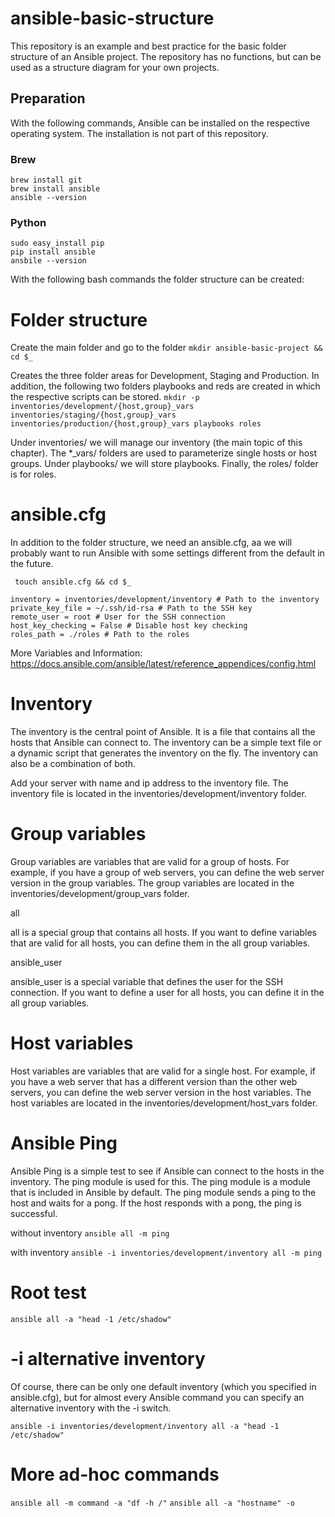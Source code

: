 # ansible-basic-structure

This repository is an example and best practice for the basic folder structure of an Ansible project. The repository has no functions, but can be used as a structure diagram for your own projects.

## Preparation

With the following commands, Ansible can be installed on the respective operating system. The installation is not part of this repository.

### Brew
```
brew install git
brew install ansible
ansible --version
```

### Python 
```
sudo easy_install pip
pip install ansible
ansbile --version
```

With the following bash commands the folder structure can be created:

# Folder structure

Create the main folder and go to the folder
```mkdir ansible-basic-project && cd $_ ```

Creates the three folder areas for Development, Staging and Production. In addition, the following two folders playbooks and reds are created in which the respective scripts can be stored.
```mkdir -p inventories/development/{host,group}_vars inventories/staging/{host,group}_vars inventories/production/{host,group}_vars playbooks roles```

Under inventories/ we will manage our inventory (the main topic of this chapter). The *_vars/ folders are used to parameterize single hosts or host groups.
Under playbooks/ we will store playbooks.
Finally, the roles/ folder is for roles.

# ansible.cfg

In addition to the folder structure, we need an ansible.cfg, aa we will probably want to run Ansible with some settings different from the default in the future.

``` touch ansible.cfg && cd $_```

```[defaults]
inventory = inventories/development/inventory # Path to the inventory
private_key_file = ~/.ssh/id-rsa # Path to the SSH key
remote_user = root # User for the SSH connection
host_key_checking = False # Disable host key checking
roles_path = ./roles # Path to the roles
``` 
 
 More Variables and Information: https://docs.ansible.com/ansible/latest/reference_appendices/config.html

# Inventory

The inventory is the central point of Ansible. It is a file that contains all the hosts that Ansible can connect to. The inventory can be a simple text file or a dynamic script that generates the inventory on the fly. The inventory can also be a combination of both.

Add your server with name and ip address to the inventory file. The inventory file is located in the inventories/development/inventory folder.

# Group variables

Group variables are variables that are valid for a group of hosts. For example, if you have a group of web servers, you can define the web server version in the group variables. The group variables are located in the inventories/development/group_vars folder.

all

all is a special group that contains all hosts. If you want to define variables that are valid for all hosts, you can define them in the all group variables.

ansible_user

ansible_user is a special variable that defines the user for the SSH connection. If you want to define a user for all hosts, you can define it in the all group variables.


# Host variables

Host variables are variables that are valid for a single host. For example, if you have a web server that has a different version than the other web servers, you can define the web server version in the host variables. The host variables are located in the inventories/development/host_vars folder.

# Ansible Ping

Ansible Ping is a simple test to see if Ansible can connect to the hosts in the inventory. The ping module is used for this. The ping module is a module that is included in Ansible by default. The ping module sends a ping to the host and waits for a pong. If the host responds with a pong, the ping is successful.

without inventory
```ansible all -m ping```

with inventory
```ansible -i inventories/development/inventory all -m ping```

# Root test

```ansible all -a "head -1 /etc/shadow"```

# -i alternative inventory

Of course, there can be only one default inventory (which you specified in ansible.cfg), but for almost every Ansible command you can specify an alternative inventory with the -i switch.

```ansible -i inventories/development/inventory all -a "head -1 /etc/shadow"```

# More ad-hoc commands

```ansible all -m command -a "df -h /"```
```ansible all -a "hostname" -o```